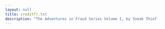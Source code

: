 ```yaml
---
layout: null
title: creditfr.txt
description: "The Adventures in Fraud Series Volume I, by Sneak Thief (1985)"
---
```

